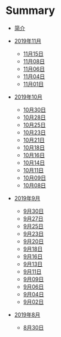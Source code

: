 # Summary

* [简介](README.md)

* [2019年11月]()
  * [11月15日](2019/11/15.md)
  * [11月08日](2019/11/08.md)
  * [11月06日](2019/11/06.md)
  * [11月04日](2019/11/04.md)
  * [11月01日](2019/11/01.md)
* [2019年10月]()
  * [10月30日](2019/10/30.md)
  * [10月28日](2019/10/28.md)
  * [10月25日](2019/10/25.md)
  * [10月23日](2019/10/23.md)
  * [10月21日](2019/10/21.md)
  * [10月18日](2019/10/18.md)
  * [10月16日](2019/10/16.md)
  * [10月14日](2019/10/14.md)
  * [10月11日](2019/10/11.md)
  * [10月09日](2019/10/09.md)
  * [10月08日](2019/10/08.md)

* [2019年9月]()
  * [9月30日](2019/09/30.md)
  * [9月27日](2019/09/27.md)
  * [9月25日](2019/09/25.md)
  * [9月23日](2019/09/23.md)
  * [9月20日](2019/09/20.md)
  * [9月18日](2019/09/18.md)
  * [9月16日](2019/09/16.md)
  * [9月13日](2019/09/13.md)
  * [9月11日](2019/09/11.md)
  * [9月09日](2019/09/09.md)
  * [9月06日](2019/09/06.md)
  * [9月04日](2019/09/04.md)
  * [9月02日](2019/09/02.md)

* [2019年8月]()
  * [8月30日](2019/08/30.md)


